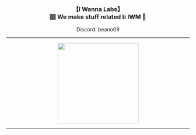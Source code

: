 <h3 align="center">【I Wanna Labs】<br>🏽 We make stuff related ti IWM 🏽</h3>
<p align="center">Discord: beano09<br>
<hr>
<p align="center">
  <img src="https://github-readme-stats.vercel.app/api/top-langs/?username=IWannaLabs&show_icons=true&title_color=19a9fc&bg_color=0b1729&text_color=68777f&icon_color=19a9fc" height="221px" width="auto"/>
</p>
<hr>
